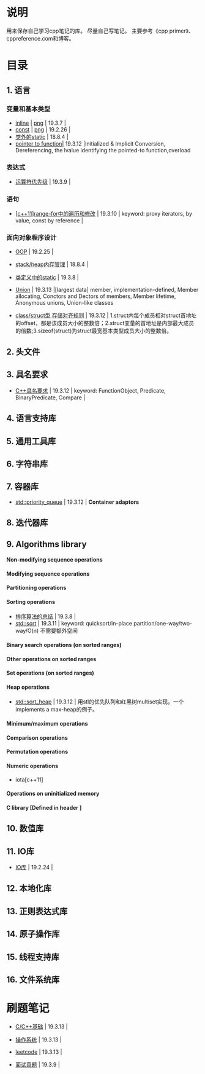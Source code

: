 # 说明
用来保存自己学习cpp笔记的库。
尽量自己写笔记。
主要参考《cpp primer》、cppreference.com和博客。


# 目录

## 1. 语言

### 变量和基本类型
- [inline](https://github.com/hoshinotsuki/CppPrimer/blob/master/Inline.md) | [png](https://github.com/hoshinotsuki/CppPrimer/blob/master/Inline.png) | 19.3.7 | 
- [const](https://github.com/hoshinotsuki/CppPrimer/blob/master/const.md) | [png](https://github.com/hoshinotsuki/CppPrimer/blob/master/const.png) | 19.2.26 |
- [类外的static](https://github.com/hoshinotsuki/CppPrimer/blob/master/stack&heap.md) | 18.8.4 |
- [pointer to function](https://github.com/hoshinotsuki/CppPrimer/blob/master/Pointer%20declaration.md)| 19.3.12 |Initialized & Implicit Conversion,  Dereferencing, the lvalue identifying the pointed-to function,overload

### 表达式
- [运算符优先级](https://github.com/hoshinotsuki/CppPrimer/blob/master/Operator.md) | 19.3.9 | 

### 语句
- [[c++11]range-for中的遍历和修改](https://github.com/hoshinotsuki/CppPrimer/blob/master/range-for.md) | 19.3.10 | keyword: proxy iterators, by value, const by reference |

### 面向对象程序设计

- [OOP](https://github.com/hoshinotsuki/CppPrimer/blob/master/OOP.md) | 19.2.25 | 
- [stack/heap内存管理](https://github.com/hoshinotsuki/CppPrimer/blob/master/stack&heap.md) | 18.8.4 |

- [类定义中的static](https://github.com/hoshinotsuki/CppPrimer/blob/master/static.md) | 19.3.8 |

- [Union](https://github.com/hoshinotsuki/CppPrimer/blob/master/Union.md) | 19.3.13 |[largest data] member, implementation-defined, Member allocating, Conctors and Dectors of members, Member lifetime, Anonymous unions, Union-like classes
- [class/struct型 存储对齐规则](https://github.com/hoshinotsuki/CppPrimer/blob/master/sizeof(struct).md) | 19.3.12 | 1.struct内每个成员相对struct首地址的offset，都是该成员大小的整数倍；2.struct变量的首地址是内部最大成员的倍数;3.sizeof(struct)为struct最宽基本类型成员大小的整数倍。

## 2. 头文件

## 3. 具名要求
- [C++具名要求](https://github.com/hoshinotsuki/CppPrimer/blob/master/Cpp_named_requirements.md) | 19.3.12 |  keyword: FunctionObject, Predicate, BinaryPredicate, Compare |
## 4. 语言支持库

## 5. 通用工具库

## 6. 字符串库

## 7. 容器库
- [std::priority_queue](https://github.com/hoshinotsuki/CppPrimer/blob/master/priority_queue.md) | 19.3.12 | **Container adaptors**

## 8. 迭代器库

## 9. Algorithms library
#### Non-modifying sequence operations
#### Modifying sequence operations
#### Partitioning operations
#### Sorting operations
- [排序算法的总结](https://github.com/hoshinotsuki/CppPrimer/blob/master/Sort.md) | 19.3.8 | 
- [std::sort](https://github.com/hoshinotsuki/CppPrimer/blob/master/quickSort.md) | 19.3.11 | keyword: quicksort/in-place partition/one-way/two-way/O(n) 不需要额外空间  
#### Binary search operations (on sorted ranges)
#### Other operations on sorted ranges
#### Set operations (on sorted ranges)
#### Heap operations
- [std::sort_heap](https://github.com/hoshinotsuki/CppPrimer/blob/master/sort_heap.md) | 19.3.12 | 用stl的优先队列和红黑树multiset实现。一个implements a max-heap的例子。
#### Minimum/maximum operations
#### Comparison operations
#### Permutation operations
#### Numeric operations
- iota[c++11]
#### Operations on uninitialized memory
#### C library [Defined in header <cstdlib>]
## 10. 数值库

## 11. IO库 
- [IO库](https://github.com/hoshinotsuki/CppPrimer/blob/master/IO.md) | 19.2.24 |

## 12. 本地化库

## 13. 正则表达式库

## 14. 原子操作库

## 15. 线程支持库

## 16. 文件系统库



# 刷题笔记
- [C/C++基础](https://github.com/hoshinotsuki/CppPrimer/blob/master/Exersice.md) | 19.3.13 |

- [操作系统](https://github.com/hoshinotsuki/CppPrimer/blob/master/%E6%93%8D%E4%BD%9C%E7%B3%BB%E7%BB%9F.md) | 19.3.13 |

- [leetcode](https://github.com/hoshinotsuki/leetcodeSolution)  | 19.3.13 |

- [面试真题](https://github.com/hoshinotsuki/CppPrimer/blob/master/%E7%9C%9F%E9%A2%98.md)  | 19.3.9 |

